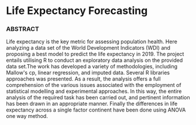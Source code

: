 # Life Expectancy Forecasting

###  ABSTRACT 

Life expectancy is the key metric for assessing population health. Here analyzing a data set of the World Development Indicators (WDI) and proposing a best model to predict the life expectancy in 2019. The project entails utilising R to conduct an exploratory data analysis on the provided data set.The work has developed a variety of methodologies, including Mallow's cp, linear regression, and imputed data. Several R libraries approaches was presented. As a result, the analysis offers a full comprehension of the various issues associated with the employment of statistical modelling and experimental approaches. In this 
way, the entire analysis of the required task has been carried out, and pertinent information has been drawn in an appropriate manner. Finally the differences in life expectancy across a single factor continent have been done using ANOVA one way method.
